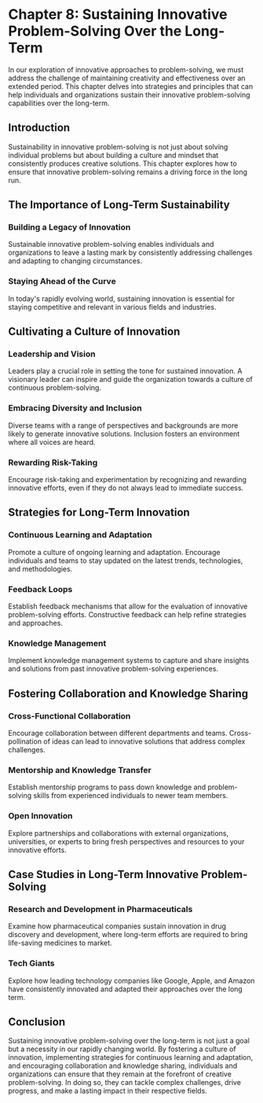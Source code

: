 Chapter 8: Sustaining Innovative Problem-Solving Over the Long-Term
===================================================================

In our exploration of innovative approaches to problem-solving, we must address the challenge of maintaining creativity and effectiveness over an extended period. This chapter delves into strategies and principles that can help individuals and organizations sustain their innovative problem-solving capabilities over the long-term.

Introduction
------------

Sustainability in innovative problem-solving is not just about solving individual problems but about building a culture and mindset that consistently produces creative solutions. This chapter explores how to ensure that innovative problem-solving remains a driving force in the long run.

The Importance of Long-Term Sustainability
------------------------------------------

### **Building a Legacy of Innovation**

Sustainable innovative problem-solving enables individuals and organizations to leave a lasting mark by consistently addressing challenges and adapting to changing circumstances.

### **Staying Ahead of the Curve**

In today's rapidly evolving world, sustaining innovation is essential for staying competitive and relevant in various fields and industries.

Cultivating a Culture of Innovation
-----------------------------------

### **Leadership and Vision**

Leaders play a crucial role in setting the tone for sustained innovation. A visionary leader can inspire and guide the organization towards a culture of continuous problem-solving.

### **Embracing Diversity and Inclusion**

Diverse teams with a range of perspectives and backgrounds are more likely to generate innovative solutions. Inclusion fosters an environment where all voices are heard.

### **Rewarding Risk-Taking**

Encourage risk-taking and experimentation by recognizing and rewarding innovative efforts, even if they do not always lead to immediate success.

Strategies for Long-Term Innovation
-----------------------------------

### **Continuous Learning and Adaptation**

Promote a culture of ongoing learning and adaptation. Encourage individuals and teams to stay updated on the latest trends, technologies, and methodologies.

### **Feedback Loops**

Establish feedback mechanisms that allow for the evaluation of innovative problem-solving efforts. Constructive feedback can help refine strategies and approaches.

### **Knowledge Management**

Implement knowledge management systems to capture and share insights and solutions from past innovative problem-solving experiences.

Fostering Collaboration and Knowledge Sharing
---------------------------------------------

### **Cross-Functional Collaboration**

Encourage collaboration between different departments and teams. Cross-pollination of ideas can lead to innovative solutions that address complex challenges.

### **Mentorship and Knowledge Transfer**

Establish mentorship programs to pass down knowledge and problem-solving skills from experienced individuals to newer team members.

### **Open Innovation**

Explore partnerships and collaborations with external organizations, universities, or experts to bring fresh perspectives and resources to your innovative efforts.

Case Studies in Long-Term Innovative Problem-Solving
----------------------------------------------------

### **Research and Development in Pharmaceuticals**

Examine how pharmaceutical companies sustain innovation in drug discovery and development, where long-term efforts are required to bring life-saving medicines to market.

### **Tech Giants**

Explore how leading technology companies like Google, Apple, and Amazon have consistently innovated and adapted their approaches over the long term.

Conclusion
----------

Sustaining innovative problem-solving over the long-term is not just a goal but a necessity in our rapidly changing world. By fostering a culture of innovation, implementing strategies for continuous learning and adaptation, and encouraging collaboration and knowledge sharing, individuals and organizations can ensure that they remain at the forefront of creative problem-solving. In doing so, they can tackle complex challenges, drive progress, and make a lasting impact in their respective fields.
